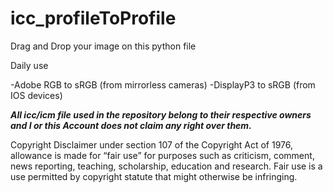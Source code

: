 # icc_profileToProfile
Drag and Drop your image on this python file

Daily use

-Adobe RGB to sRGB (from mirrorless cameras)
-DisplayP3 to sRGB (from IOS devices)

***All icc/icm file used in the repository belong to their respective owners and I or this Account does not claim any right over them.***

Copyright Disclaimer under section 107 of the Copyright Act of 1976, allowance is made for “fair use” for purposes such as criticism, comment, news reporting, teaching, scholarship, education and research. Fair use is a use permitted by copyright statute that might otherwise be infringing.
